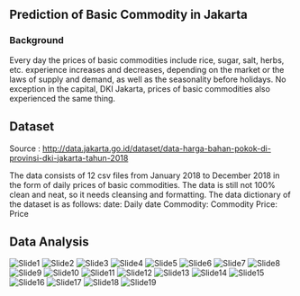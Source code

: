 ## Prediction of Basic Commodity in Jakarta
### Background
Every day the prices of basic commodities include rice, sugar, salt, herbs, etc. experience increases and decreases, depending on the market or the laws of supply and demand, as well as the seasonality before holidays. No exception in the capital, DKI Jakarta, prices of basic commodities also experienced the same thing.

## Dataset
Source : http://data.jakarta.go.id/dataset/data-harga-bahan-pokok-di-provinsi-dki-jakarta-tahun-2018

The data consists of 12 csv files from January 2018 to December 2018 in the form of daily prices of basic commodities. The data is still not 100% clean and neat, so it needs cleansing and formatting. The data dictionary of the dataset is as follows:
date: Daily date
Commodity: Commodity
Price: Price

## Data Analysis
![Slide1](/report/1.jpg)
![Slide2](/report/2.jpg)
![Slide3](/report/3.jpg)
![Slide4](/report/4.jpg)
![Slide5](/report/5.jpg)
![Slide6](/report/6.jpg)
![Slide7](/report/7.jpg)
![Slide8](/report/8.jpg)
![Slide9](/report/9.jpg)
![Slide10](/report/10.jpg)
![Slide11](/report/11.jpg)
![Slide12](/report/12.jpg)
![Slide13](/report/13.jpg)
![Slide14](/report/14.jpg)
![Slide15](/report/15.jpg)
![Slide16](/report/16.jpg)
![Slide17](/report/17.jpg)
![Slide18](/report/18.jpg)
![Slide19](/report/19.jpg)
